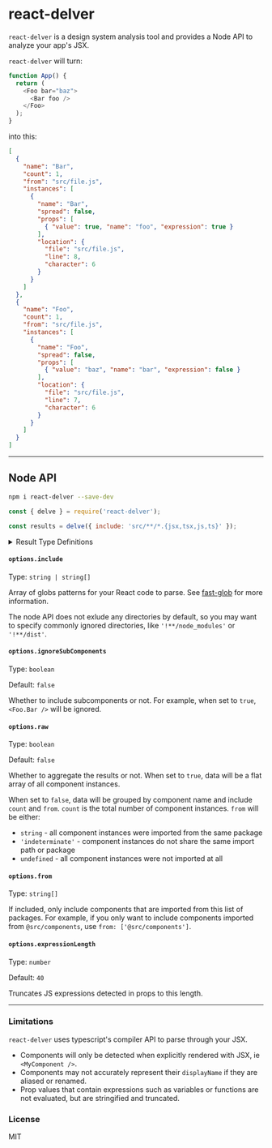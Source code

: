 # react-delver

`react-delver` is a design system analysis tool and provides a Node API to analyze your app's JSX.

`react-delver` will turn:

```js
function App() {
  return (
    <Foo bar="baz">
      <Bar foo />
    </Foo>
  );
}
```

into this:

```json
[
  {
    "name": "Bar",
    "count": 1,
    "from": "src/file.js",
    "instances": [
      {
        "name": "Bar",
        "spread": false,
        "props": [
          { "value": true, "name": "foo", "expression": true }
        ],
        "location": {
          "file": "src/file.js",
          "line": 8,
          "character": 6
        }
      }
    ]
  },
  {
    "name": "Foo",
    "count": 1,
    "from": "src/file.js",
    "instances": [
      {
        "name": "Foo",
        "spread": false,
        "props": [
          { "value": "baz", "name": "bar", "expression": false }
        ],
        "location": {
          "file": "src/file.js",
          "line": 7,
          "character": 6
        }
      }
    ]
  }
]
```

---

## Node API

```bash
npm i react-delver --save-dev
```

```js
const { delve } = require('react-delver');

const results = delve({ include: 'src/**/*.{jsx,tsx,js,ts}' });
```

<details><summary>Result Type Definitions</summary>
<p>

```ts
type Props = Array<{
  value: string | boolean | number | null | undefined;
  name: string;
  expression: boolean;
}>;

type Instance = {
  name: string;
  spread: boolean;
  props: Props;
  from: string | undefined;
  location: {
    file: string;
    line: number;
    character: number;
  };
};

type Result = {
  name: string;
  count: number;
  from: 'indeterminate' | string | undefined;
  instances: Array<Instance>;
};

type Results = Array<Result>;
```

</p>
</details>

#### `options.include`

Type: `string | string[]`

Array of globs patterns for your React code to parse. See [fast-glob](https://github.com/mrmlnc/fast-glob) for more information.

The node API does not exlude any directories by default, so you may want to specify commonly ignored directories, like `'!**/node_modules'` or `'!**/dist'`.

#### `options.ignoreSubComponents`

Type: `boolean`

Default: `false`

Whether to include subcomponents or not. For example, when set to `true`, `<Foo.Bar />` will be ignored.

#### `options.raw`

Type: `boolean`

Default: `false`

Whether to aggregate the results or not. When set to `true`, data will be a flat array of all component instances.

When set to `false`, data will be grouped by component name and include `count` and `from`. `count` is the total number of component instances. `from` will be either:

- `string` - all component instances were imported from the same package
- `'indeterminate'` - component instances do not share the same import path or package
- `undefined` - all component instances were not imported at all

#### `options.from`

Type: `string[]`

If included, only include components that are imported from this list of packages. For example, if you only want to include components imported from `@src/components`, use `from: ['@src/components']`.

#### `options.expressionLength`

Type: `number`

Default: `40`

Truncates JS expressions detected in props to this length.

---

### Limitations

`react-delver` uses typescript's compiler API to parse through your JSX.

- Components will only be detected when explicitly rendered with JSX, ie `<MyComponent />`.
- Components may not accurately represent their `displayName` if they are aliased or renamed.
- Prop values that contain expressions such as variables or functions are not evaluated, but are stringified and truncated.

### License

MIT
